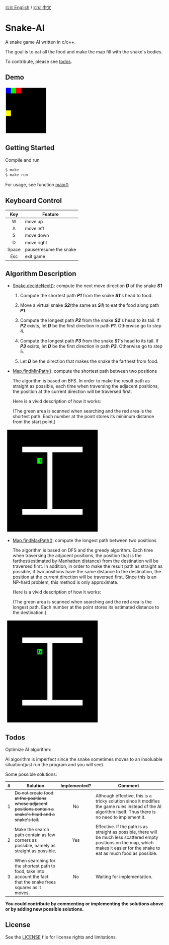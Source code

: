 [:uk: English](./README.md) / [:cn: 中文](./README-CN.md)

# Snake-AI

A snake game AI written in c/c++.

The goal is to eat all the food and make the map fill with the snake's bodies. 

To contribute, please see [todos](#todos).

## Demo

![Image of Snake AI](img/AI.gif)

## Getting Started

Compile and run

```bash
$ make
$ make run
```

For usage, see function [main()](./src/main.cpp)

## Keyboard Control

| Key | Feature |
|:---:|---------|
|W|move up|
|A|move left|
|S|move down|
|D|move right|
|Space|pause/resume the snake|
|Esc|exit game|

## Algorithm Description

* [Snake.decideNext()](./src/Snake.cpp): compute the next move direction ***D*** of the snake ***S1***

  1. Compute the shortest path ***P1*** from the snake ***S1***'s head to food.
 
  2. Move a virtual snake ***S2***(the same as ***S1***) to eat the food along path ***P1***.
 
  3. Compute the longest path ***P2*** from the snake ***S2***'s head to its tail. If ***P2*** exists, let ***D*** be the first direction in path ***P1***. Otherwise go to step 4.
 
  4. Compute the longest path ***P3*** from the snake ***S1***'s head to its tail. If ***P3*** exists, let ***D*** be the first direction in path ***P3***. Otherwise go to step 5.
 
  5. Let ***D*** be the direction that makes the snake the farthest from food.

* [Map.findMinPath()](./src/Map.cpp): compute the shortest path between two positions

  The algorithm is based on BFS. In order to make the result path as straight as possible, each time when traversing the adjacent positions, the position at the current direction will be traversed first.
  
  Here is a vivid description of how it works:
  
  (The green area is scanned when searching and the red area is the shortest path. Each number at the point stores its minimum distance from the start point.)
  
  ![Image of searching shortest path](img/shortest_path.gif)
  
* [Map.findMaxPath()](./src/Map.cpp): compute the longest path between two positions

  The algorithm is based on DFS and the greedy algorithm. Each time when traversing the adjacent positions, the position that is the farthest(estimated by Manhatten distance) from the destination will be traversed first. In addition, in order to make the result path as straight as possible, if two positions have the same distance to the destination, the position at the current direction will be traversed first. Since this is an NP-hard problem, this method is only approximate.
  
  Here is a vivid description of how it works:
  
  (The green area is scanned when searching and the red area is the longest path. Each number at the point stores its estimated distance to the destination.)
  
  ![Image of searching longest path](img/longest_path.gif)
 
## Todos

Optimize AI algorithm:

AI algorithm is imperfect since the snake sometimes moves to an insoluable situation(just run the program and you will see).

Some possible solutions:
  
| # | Solution | Implemented? | Comment |
|:-:|----------|:------------:|---------|
|1|~~Do not create food at the positions whose adjacent positions contain a snake's head and a snake's tail.~~|No|Although effective, this is a tricky solution since it modifies the game rules instead of the AI algorithm itself. Thus there is no need to implement it.|
|2|Make the search path contain as few corners as possible, namely as straight as possible.|Yes|Effective. If the path is as straight as possible, there will be much less scattered empty positions on the map, which makes it easier for the snake to eat as much food as possible.|
|3|When searching for the shortest path to food, take into account the fact that the snake frees squares as it moves.|No|Waiting for implementation.|

**You could contribute by commenting or implementing the solutions above or by adding new possible solutions.**

## License

See the [LICENSE](./LICENSE) file for license rights and limitations.
